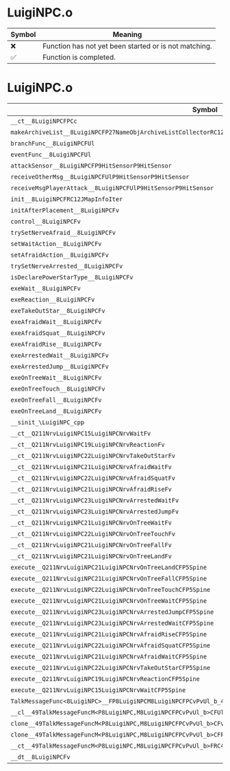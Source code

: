 # LuigiNPC.o
| Symbol | Meaning 
| ------------- | ------------- 
| :x: | Function has not yet been started or is not matching. 
| :white_check_mark: | Function is completed. 


# LuigiNPC.o
| Symbol | Decompiled? |
| ------------- | ------------- |
| `__ct__8LuigiNPCFPCc` | :x: |
| `makeArchiveList__8LuigiNPCFP27NameObjArchiveListCollectorRC12JMapInfoIter` | :x: |
| `branchFunc__8LuigiNPCFUl` | :x: |
| `eventFunc__8LuigiNPCFUl` | :x: |
| `attackSensor__8LuigiNPCFP9HitSensorP9HitSensor` | :x: |
| `receiveOtherMsg__8LuigiNPCFUlP9HitSensorP9HitSensor` | :x: |
| `receiveMsgPlayerAttack__8LuigiNPCFUlP9HitSensorP9HitSensor` | :x: |
| `init__8LuigiNPCFRC12JMapInfoIter` | :x: |
| `initAfterPlacement__8LuigiNPCFv` | :x: |
| `control__8LuigiNPCFv` | :x: |
| `trySetNerveAfraid__8LuigiNPCFv` | :x: |
| `setWaitAction__8LuigiNPCFv` | :x: |
| `setAfraidAction__8LuigiNPCFv` | :x: |
| `trySetNerveArrested__8LuigiNPCFv` | :x: |
| `isDeclarePowerStarType__8LuigiNPCFv` | :x: |
| `exeWait__8LuigiNPCFv` | :x: |
| `exeReaction__8LuigiNPCFv` | :x: |
| `exeTakeOutStar__8LuigiNPCFv` | :x: |
| `exeAfraidWait__8LuigiNPCFv` | :x: |
| `exeAfraidSquat__8LuigiNPCFv` | :x: |
| `exeAfraidRise__8LuigiNPCFv` | :x: |
| `exeArrestedWait__8LuigiNPCFv` | :x: |
| `exeArrestedJump__8LuigiNPCFv` | :x: |
| `exeOnTreeWait__8LuigiNPCFv` | :x: |
| `exeOnTreeTouch__8LuigiNPCFv` | :x: |
| `exeOnTreeFall__8LuigiNPCFv` | :x: |
| `exeOnTreeLand__8LuigiNPCFv` | :x: |
| `__sinit_\LuigiNPC_cpp` | :x: |
| `__ct__Q211NrvLuigiNPC15LuigiNPCNrvWaitFv` | :x: |
| `__ct__Q211NrvLuigiNPC19LuigiNPCNrvReactionFv` | :x: |
| `__ct__Q211NrvLuigiNPC22LuigiNPCNrvTakeOutStarFv` | :x: |
| `__ct__Q211NrvLuigiNPC21LuigiNPCNrvAfraidWaitFv` | :x: |
| `__ct__Q211NrvLuigiNPC22LuigiNPCNrvAfraidSquatFv` | :x: |
| `__ct__Q211NrvLuigiNPC21LuigiNPCNrvAfraidRiseFv` | :x: |
| `__ct__Q211NrvLuigiNPC23LuigiNPCNrvArrestedWaitFv` | :x: |
| `__ct__Q211NrvLuigiNPC23LuigiNPCNrvArrestedJumpFv` | :x: |
| `__ct__Q211NrvLuigiNPC21LuigiNPCNrvOnTreeWaitFv` | :x: |
| `__ct__Q211NrvLuigiNPC22LuigiNPCNrvOnTreeTouchFv` | :x: |
| `__ct__Q211NrvLuigiNPC21LuigiNPCNrvOnTreeFallFv` | :x: |
| `__ct__Q211NrvLuigiNPC21LuigiNPCNrvOnTreeLandFv` | :x: |
| `execute__Q211NrvLuigiNPC21LuigiNPCNrvOnTreeLandCFP5Spine` | :x: |
| `execute__Q211NrvLuigiNPC21LuigiNPCNrvOnTreeFallCFP5Spine` | :x: |
| `execute__Q211NrvLuigiNPC22LuigiNPCNrvOnTreeTouchCFP5Spine` | :x: |
| `execute__Q211NrvLuigiNPC21LuigiNPCNrvOnTreeWaitCFP5Spine` | :x: |
| `execute__Q211NrvLuigiNPC23LuigiNPCNrvArrestedJumpCFP5Spine` | :x: |
| `execute__Q211NrvLuigiNPC23LuigiNPCNrvArrestedWaitCFP5Spine` | :x: |
| `execute__Q211NrvLuigiNPC21LuigiNPCNrvAfraidRiseCFP5Spine` | :x: |
| `execute__Q211NrvLuigiNPC22LuigiNPCNrvAfraidSquatCFP5Spine` | :x: |
| `execute__Q211NrvLuigiNPC21LuigiNPCNrvAfraidWaitCFP5Spine` | :x: |
| `execute__Q211NrvLuigiNPC22LuigiNPCNrvTakeOutStarCFP5Spine` | :x: |
| `execute__Q211NrvLuigiNPC19LuigiNPCNrvReactionCFP5Spine` | :x: |
| `execute__Q211NrvLuigiNPC15LuigiNPCNrvWaitCFP5Spine` | :x: |
| `TalkMessageFunc<8LuigiNPC>__FP8LuigiNPCM8LuigiNPCFPCvPvUl_b_49TalkMessageFuncM<P8LuigiNPC,M8LuigiNPCFPCvPvUl_b>` | :x: |
| `__cl__49TalkMessageFuncM<P8LuigiNPC,M8LuigiNPCFPCvPvUl_b>CFUl` | :x: |
| `clone__49TalkMessageFuncM<P8LuigiNPC,M8LuigiNPCFPCvPvUl_b>CFv` | :x: |
| `clone__49TalkMessageFuncM<P8LuigiNPC,M8LuigiNPCFPCvPvUl_b>CFP7JKRHeap` | :x: |
| `__ct__49TalkMessageFuncM<P8LuigiNPC,M8LuigiNPCFPCvPvUl_b>FRC49TalkMessageFuncM<P8LuigiNPC,M8LuigiNPCFPCvPvUl_b>` | :x: |
| `__dt__8LuigiNPCFv` | :x: |
